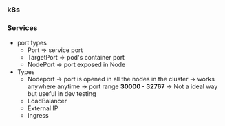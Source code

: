 ### k8s

### Services
* port types
  * Port => service port
  * TargetPort => pod's container port
  * NodePort => port exposed in Node
* Types
  * Nodeport
    -> port is opened in all the nodes in the cluster
    -> works anywhere anytime
    -> port range **30000 - 32767**
    -> Not a ideal way but useful in dev testing
  * LoadBalancer
  * External IP
  * Ingress     
